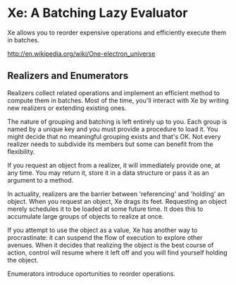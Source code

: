 Xe: A Batching Lazy Evaluator
==

Xe allows you to reorder expensive operations and efficiently execute them in batches.

http://en.wikipedia.org/wiki/One-electron_universe

## Realizers and Enumerators

Realizers collect related operations and implement an efficient method to compute them in batches.
Most of the time, you'll interact with Xe by writing new realizers or extending existing ones.

The nature of grouping and batching is left entirely up to you.
Each group is named by a unique key and you must provide a procedure to load it.
You might decide that no meaningful grouping exists and that's OK.
Not every realizer needs to subdivide its members but some can benefit from the flexibility.

If you request an object from a realizer, it will immediately provide one, at any time.
You may return it, store it in a data structure or pass it as an argument to a method.

In actuality, realizers are the barrier between 'referencing' and 'holding' an object.
When you request an object, Xe drags its feet.
Requesting an object merely schedules it to be loaded at some future time.
It does this to accumulate large groups of objects to realize at once.

If you attempt to use the object as a value, Xe has another way to procrastinate:
it can suspend the flow of execution to explore other avenues.
When it decides that realizing the object is the best course of action,
control will resume where it left off and you will find yourself holding the object.

Enumerators introduce oportunities to reorder operations.



